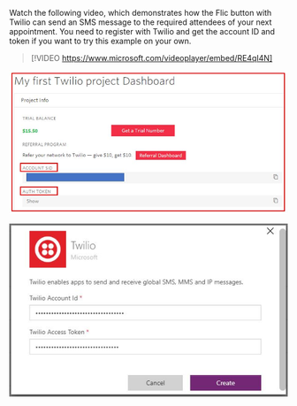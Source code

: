 Watch the following video, which demonstrates how the Flic button with Twilio can
send an SMS message to the required attendees of your next appointment.
You need to register with Twilio and get the account ID and token if you 
want to try this example on your own.

> [!VIDEO https://www.microsoft.com/videoplayer/embed/RE4qI4N]


![Twilio token](../media/twilio-token.jpg)

![Twilio connector](../media/twilio-connector.jpg)

